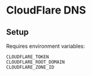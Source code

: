 
# CloudFlare DNS

## Setup

Requires environment variables:

```
CLOUDFLARE_TOKEN
CLOUDFLARE_ROOT_DOMAIN
CLOUDFLARE_ZONE_ID
```
